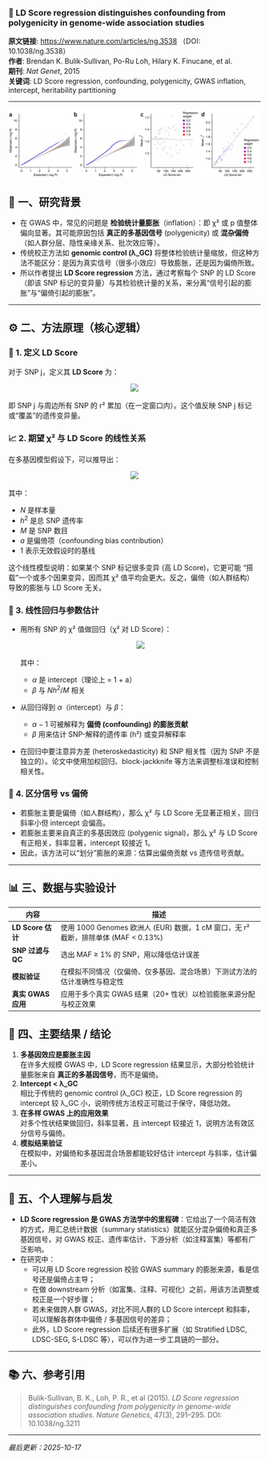 ### 📄  LD Score regression distinguishes confounding from polygenicity in genome-wide association studies

**原文链接**: https://www.nature.com/articles/ng.3538 （DOI: 10.1038/ng.3538） \
**作者**: Brendan K. Bulik-Sullivan, Po-Ru Loh, Hilary K. Finucane, et al. \
**期刊**: *Nat Genet*, 2015 \
**关键词**: LD Score regression, confounding, polygenicity, GWAS inflation, intercept, heritability partitioning

---

![1760685855728](image/2024-07-13_LDSC/1760685855728.png)

## 🧠 一、研究背景

- 在 GWAS 中，常见的问题是 **检验统计量膨胀**（inflation）：即 χ² 或 p 值整体偏向显著。其可能原因包括 **真正的多基因信号** (polygenicity) 或 **混杂偏倚**（如人群分层、隐性亲缘关系、批次效应等）。
- 传统校正方法如 **genomic control (λ_GC)** 将整体检验统计量缩放，但这种方法不能区分：是因为真实信号（很多小效应）导致膨胀，还是因为偏倚所致。
- 所以作者提出 **LD Score regression** 方法，通过考察每个 SNP 的 LD Score（即该 SNP 标记的变异量）与其检验统计量的关系，来分离“信号引起的膨胀”与“偏倚引起的膨胀”。


---

## ⚙️ 二、方法原理（核心逻辑）
### 📏 1. 定义 LD Score

对于 SNP j，定义其 **LD Score** 为：
<p align="center">
  <img src="https://latex.codecogs.com/svg.latex?\displaystyle\mathrm{LDScore}(j)=\sum_{k}r_{jk}^2">
</p>


即 SNP j 与周边所有 SNP 的 r² 累加（在一定窗口内）。这个值反映 SNP j 标记或“覆盖”的遗传变异量。

### 📈 2. 期望 χ² 与 LD Score 的线性关系

在多基因模型假设下，可以推导出：

<p align="center">
  <img src="https://latex.codecogs.com/svg.latex?\displaystyle\mathbb{E}[\chi_j^2]=1+\frac{N\,h^2}{M}\,\text{LDScore}(j)+a">
</p>


其中：
- $N$ 是样本量  
- $h^2$ 是总 SNP 遗传率  
- $M$ 是 SNP 数目  
- $a$ 是偏倚项（confounding bias contribution）  
- 1 表示无效假设时的基线  

这个线性模型说明：如果某个 SNP 标记很多变异 (高 LD Score)，它更可能 “搭载”一个或多个因果变异，因而其 χ² 值平均会更大。反之，偏倚（如人群结构）导致的膨胀与 LD Score 无关。

### 🧮 3. 线性回归与参数估计

- 用所有 SNP 的 χ² 值做回归（χ² 对 LD Score）：
  <p align="center">
    <img src="https://latex.codecogs.com/svg.latex?\displaystyle\chi_j^2 = \alpha + \beta \cdot \text{LD Score}(j) + \text{error}">
  </p>

  其中：
  - $\alpha$ 是 intercept（理论上 = 1 + a）  
  - $\beta$ 与 $N h^2 / M$ 相关  

- 从回归得到 $\alpha$（intercept）与 $\beta$：
  - $\alpha - 1$ 可被解释为 **偏倚 (confounding) 的膨胀贡献**  
  - $\beta$ 用来估计 SNP-解释的遗传率 (h²) 或变异解释率  

- 在回归中要注意异方差 (heteroskedasticity) 和 SNP 相关性（因为 SNP 不是独立的）。论文中使用加权回归、block-jackknife 等方法来调整标准误和控制相关性。

### 🧪 4. 区分信号 vs 偏倚

- 若膨胀主要是偏倚（如人群结构），那么 χ² 与 LD Score 无显著正相关，回归斜率小但 intercept 会偏高。  
- 若膨胀主要来自真正的多基因效应 (polygenic signal)，那么 χ² 与 LD Score 有正相关，斜率显著，intercept 较接近 1。  
- 因此，该方法可以“划分”膨胀的来源：估算出偏倚贡献 vs 遗传信号贡献。


---

## 📊 三、数据与实验设计

| 内容 | 描述 |
|---|---|
| **LD Score 估计** | 使用 1000 Genomes 欧洲人 (EUR) 数据，1 cM 窗口，无 r² 截断，排除单体 (MAF < 0.13%)  |
| **SNP 过滤与 QC** | 选出 MAF ≥ 1% 的 SNP，用以降低估计误差 |
| **模拟验证** | 在模拟不同情况（仅偏倚、仅多基因、混合场景）下测试方法的估计准确性与稳定性 |
| **真实 GWAS 应用** | 应用于多个真实 GWAS 结果（20+ 性状）以检验膨胀来源分配与校正效果 |


## 🧩 四、主要结果 / 结论

1. **多基因效应是膨胀主因**  
   在许多大规模 GWAS 中，LD Score regression 结果显示，大部分检验统计量膨胀来自 **真正的多基因信号**，而不是偏倚。
2. **Intercept < λ_GC**  
   相比于传统的 genomic control (λ_GC) 校正，LD Score regression 的 intercept 较 λ_GC 小，说明传统方法校正可能过于保守，降低功效。
3. **在多样 GWAS 上的应用效果**  
   对多个性状结果做回归，斜率显著，且 intercept 较接近 1，说明方法有效区分信号与偏倚。
4. **模拟结果验证**  
   在模拟中，对偏倚和多基因混合场景都能较好估计 intercept 与斜率，估计偏差小。


---

## 💬 五、个人理解与启发

- **LD Score regression 是 GWAS 方法学中的里程碑**：它给出了一个简洁有效的方式，用汇总统计数据（summary statistics）就能区分混杂偏倚和真正多基因信号，对 GWAS 校正、遗传率估计、下游分析（如注释富集）等都有广泛影响。  
- 在研究中：
  - 可以用 LD Score regression 校验 GWAS summary 的膨胀来源，看是信号还是偏倚占主导；
  - 在做 downstream 分析（如富集、注释、可视化）之前，用该方法调整或校正是一个好步骤；
  - 若未来做跨人群 GWAS，对比不同人群的 LD Score intercept 和斜率，可以理解各群体中偏倚 / 多基因信号的差异；
  - 此外，LD Score regression 后续还有很多扩展（如 Stratified LDSC, LDSC-SEG, S-LDSC 等），可以作为进一步工具链的一部分。

---

## 📚 六、参考引用

> Bulik-Sullivan, B. K., Loh, P. R., et al (2015). *LD Score regression distinguishes confounding from polygenicity in genome-wide association studies*. *Nature Genetics*, 47(3), 291–295. DOI: 10.1038/ng.3211

---

*最后更新：2025-10-17*
